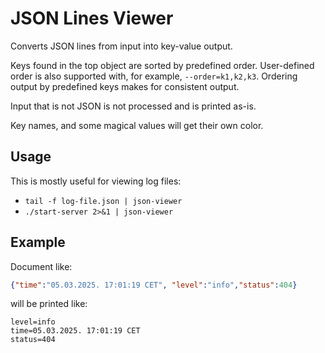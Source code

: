 JSON Lines Viewer
=================

Converts JSON lines from input into key-value output.

Keys found in the top object are sorted by predefined order.
User-defined order is also supported with, for example, `--order=k1,k2,k3`.
Ordering output by predefined keys makes for consistent output. 

Input that is not JSON is not processed and is printed as-is.

Key names, and some magical values will get their own color.

Usage
-----

This is mostly useful for viewing log files:

* `tail -f log-file.json | json-viewer`
* `./start-server 2>&1 | json-viewer`

Example
-------

Document like:
```json
{"time":"05.03.2025. 17:01:19 CET", "level":"info","status":404}
```

will be printed like:

```
level=info
time=05.03.2025. 17:01:19 CET
status=404
```
